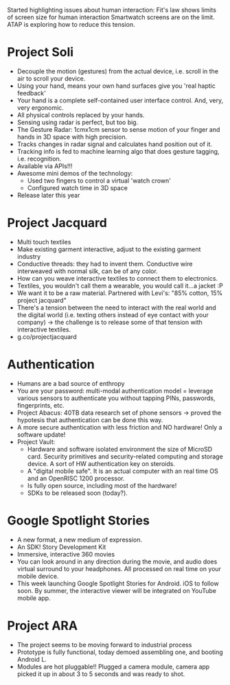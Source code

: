 Started highlighting issues about human interaction: Fit's law shows limits of screen size for human interaction
Smartwatch screens are on the limit. ATAP is exploring how to reduce this tension.

# Project Soli
 - Decouple the motion (gestures) from the actual device, i.e. scroll in the air to scroll your device.
 - Using your hand, means your own hand surfaces give you 'real haptic feedback'
 - Your hand is a complete self-contained user interface control. And, very, very ergonomic.
 - All physical controls replaced by your hands.
 - Sensing using radar is perfect, but too big.
 - The Gesture Radar: 1cmx1cm sensor to sense motion of your finger and hands in 3D space with high precision.
 - Tracks changes in radar signal and calculates hand position out of it.
 - Tracking info is fed to machine learning algo that does gesture tagging, i.e. recognition.
 - Available via APIs!!!
 - Awesome mini demos of the technology: 
   - Used two fingers to control a virtual 'watch crown'
   - Configured watch time in 3D space
 - Release later this year

# Project Jacquard
 - Multi touch textiles
 - Make existing garment interactive, adjust to the existing garment industry
 - Conductive threads: they had to invent them. Conductive wire interweaved with normal silk, can be of any color.
 - How can you weave interactive textiles to connect them to electronics.
 - Textiles, you wouldn't call them a wearable, you would call it...a jacket :P
 - We want it to be a raw material. Partnered with Levi's: "85% cotton, 15% project jacquard"
 - There's a tension between the need to interact with the real world and the digital world (i.e. texting others instead of eye contact with your company) -> the challenge is to release some of that tension with interactive textiles.
 - g.co/projectjacquard

# Authentication
 - Humans are a bad source of enthropy
 - You are your password: multi-modal authentication model = leverage various sensors to authenticate you without tapping PINs, passwords, fingerprints, etc.
 - Project Abacus: 40TB data research set of phone sensors -> proved the hypotesis that authentication can be done this way.
 - A more secure authentication with less friction and NO hardware! Only a software update!
 - Project Vault:
   - Hardware and software isolated environment the size of MicroSD card. Security primitives and security-related computing and storage device. A sort of HW authentication key on steroids. 
   - A "digital mobile safe". It is an actual computer with an real time OS and an OpenRISC 1200 processor.
   - Is fully open source, including most of the hardware!
   - SDKs to be released soon (today?).

# Google Spotlight Stories
  - A new format, a new medium of expression.
  - An SDK! Story Development Kit
  - Immersive, interactive 360 movies
  - You can look around in any direction during the movie, and audio does virtual surround to your headphones. All processed on real time on your mobile device.
  - This week launching Google Spotlight Stories for Android. iOS to follow soon. By summer, the interactive viewer will be integrated on YouTube mobile app.

# Project ARA
 - The project seems to be moving forward to industrial process
 - Prototype is fully functional, today demoed assembling one, and booting Android L.
 - Modules are hot pluggable!! Plugged a camera module, camera app picked it up in about 3 to 5 seconds and was ready to shot.